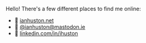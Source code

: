 Hello! There's a few different places to find me online:
- 🔗 [ianhuston.net](https://ianhuston.net)
- 💬 <a rel="me" href="https://mastodon.ie/@ianhuston">@ianhuston@mastodon.ie</a>
- 💼 [linkedin.com/in/ihuston](https://www.linkedin.com/in/ihuston/)

<!---
ihuston/ihuston is a ✨ special ✨ repository because its `README.md` (this file) appears on your GitHub profile.
You can click the Preview link to take a look at your changes.
--->
